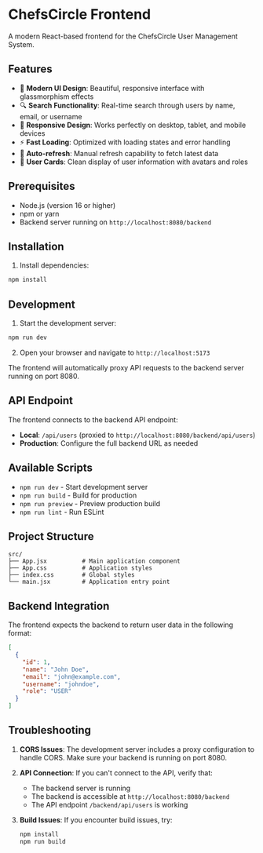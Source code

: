 # ChefsCircle Frontend

A modern React-based frontend for the ChefsCircle User Management System.

## Features

- 🎨 **Modern UI Design**: Beautiful, responsive interface with glassmorphism effects
- 🔍 **Search Functionality**: Real-time search through users by name, email, or username
- 📱 **Responsive Design**: Works perfectly on desktop, tablet, and mobile devices
- ⚡ **Fast Loading**: Optimized with loading states and error handling
- 🔄 **Auto-refresh**: Manual refresh capability to fetch latest data
- 🎯 **User Cards**: Clean display of user information with avatars and roles

## Prerequisites

- Node.js (version 16 or higher)
- npm or yarn
- Backend server running on `http://localhost:8080/backend`

## Installation

1. Install dependencies:
```bash
npm install
```

## Development

1. Start the development server:
```bash
npm run dev
```

2. Open your browser and navigate to `http://localhost:5173`

The frontend will automatically proxy API requests to the backend server running on port 8080.

## API Endpoint

The frontend connects to the backend API endpoint:
- **Local**: `/api/users` (proxied to `http://localhost:8080/backend/api/users`)
- **Production**: Configure the full backend URL as needed

## Available Scripts

- `npm run dev` - Start development server
- `npm run build` - Build for production
- `npm run preview` - Preview production build
- `npm run lint` - Run ESLint

## Project Structure

```
src/
├── App.jsx          # Main application component
├── App.css          # Application styles
├── index.css        # Global styles
└── main.jsx         # Application entry point
```

## Backend Integration

The frontend expects the backend to return user data in the following format:

```json
[
  {
    "id": 1,
    "name": "John Doe",
    "email": "john@example.com",
    "username": "johndoe",
    "role": "USER"
  }
]
```

## Troubleshooting

1. **CORS Issues**: The development server includes a proxy configuration to handle CORS. Make sure your backend is running on port 8080.

2. **API Connection**: If you can't connect to the API, verify that:
   - The backend server is running
   - The backend is accessible at `http://localhost:8080/backend`
   - The API endpoint `/backend/api/users` is working

3. **Build Issues**: If you encounter build issues, try:
   ```bash
   npm install
   npm run build
   ```
